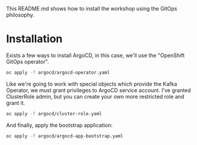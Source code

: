 This README.md shows how to install the workshop using the GitOps philosophy.

# Installation

Exists a few ways to install ArgoCD, in this case, we'll use the "OpenShift GitOps operator". 

```bash
oc apply -f argocd/argocd-operator.yaml
```

Like we're going to work with special objects which provide the Kafka Operator, we must grant privileges to ArgoCD service account. I've granted ClusterRole admin, but you can create your own more restricted role and grant it. 

```bash
oc apply -f argocd/cluster-role.yaml
```

And finally, apply the bootstrap application:

```bash
oc apply -f argocd/argocd-app-bootstrap.yaml
```